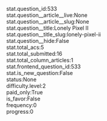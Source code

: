 stat.question_id:533  
stat.question__article__live:None  
stat.question__article__slug:None  
stat.question__title:Lonely Pixel II  
stat.question__title_slug:lonely-pixel-ii  
stat.question__hide:False  
stat.total_acs:5  
stat.total_submitted:16  
stat.total_column_articles:1  
stat.frontend_question_id:533  
stat.is_new_question:False  
status:None  
difficulty.level:2  
paid_only:True  
is_favor:False  
frequency:0  
progress:0  
